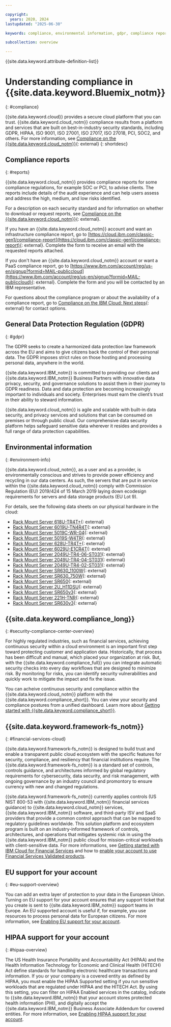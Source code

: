 ```yaml
---

copyright:
  years: 2020, 2024
lastupdated: "2025-06-30"

keywords: compliance, environmental information, gdpr, compliance reports, financial services, compliance settings, compliance features

subcollection: overview

---
```


{{site.data.keyword.attribute-definition-list}}

# Understanding compliance in {{site.data.keyword.Bluemix_notm}}
{: #compliance}

{{site.data.keyword.cloud}} provides a secure cloud platform that you can trust. {{site.data.keyword.cloud_notm}} compliance results from a platform and services that are built on best-in-industry security standards, including GDPR, HIPAA, ISO 9001, ISO 27001, ISO 27017, ISO 27018, PCI, SOC2, and others. For more information, see [Compliance on the {{site.data.keyword.cloud_notm}}](https://www.ibm.com/cloud/compliance){: external}
{: shortdesc}

## Compliance reports
{: #reports}

{{site.data.keyword.cloud_notm}} provides compliance reports for some compliance regulations, for example SOC or PCI, to advise clients. The reports include details of the audit experience and can help users assess and address the high, medium, and low risks identified.

For a description on each security standard and for information on whether to download or request reports, see [Compliance on the {{site.data.keyword.cloud_notm}}](https://www.ibm.com/cloud/compliance){: external}.

If you have an {{site.data.keyword.cloud_notm}} account and want an infrastructure compliance report, go to [https://cloud.ibm.com/classic-gen1/compliance-report](https://cloud.ibm.com/classic-gen1/compliance-report){: external}. Complete the form to receive an email with the requested reports attached.

If you don't have an {{site.data.keyword.cloud_notm}} account or want a PaaS compliance report, go to [https://www.ibm.com/account/reg/us-en/signup?formid=MAIL-publiccloud](https://www.ibm.com/account/reg/us-en/signup?formid=MAIL-publiccloud){: external}. Complete the form and you will be contacted by an IBM representative.

For questions about the compliance program or about the availability of a compliance report, go to [Compliance on the IBM Cloud: Next steps](https://www.ibm.com/cloud/compliance#Next+steps){: external} for contact options.

## General Data Protection Regulation (GDPR)
{: #gdpr}

The GDPR seeks to create a harmonized data protection law framework across the EU and aims to give citizens back the control of their personal data. The GDPR imposes strict rules on those hosting and processing personal data, anywhere in the world.

{{site.data.keyword.IBM_notm}} is committed to providing our clients and {{site.data.keyword.IBM_notm}} Business Partners with innovative data privacy, security, and governance solutions to assist them in their journey to GDPR readiness. Data and data protection are becoming increasingly important to individuals and society. Enterprises must earn the client’s trust in their ability to steward information.

{{site.data.keyword.cloud_notm}} is agile and scalable with built-in data security, and privacy services and solutions that can be consumed on premises or through public cloud. Our comprehensive data security platform helps safeguard sensitive data wherever it resides and provides a full range of data protection capabilities.

## Environmental information
{: #environment-info}

{{site.data.keyword.cloud_notm}}, as a user and as a provider, is environmentally conscious and strives to provide power efficiency and recycling in our data centers. As such, the servers that are put in service within the {{site.data.keyword.cloud_notm}} comply with Commission Regulation (EU) 2019/424 of 15 March 2019 laying down ecodesign requirements for servers and data storage products (EU Lot 9).

For details, see the following data sheets on our physical hardware in the cloud:
* [Rack Mount Server 618U-TR4T+](https://cloud.ibm.com/media/docs/downloads/environment-info-datasheets/1U_X10DRU-i+.pdf){: external}
* [Rack Mount Server 6019U-TN4R4T](https://cloud.ibm.com/media/docs/downloads/environment-info-datasheets/1U_X11DPU.pdf){: external}
* [Rack Mount Server 5019C-WR-04](https://cloud.ibm.com/media/docs/downloads/environment-info-datasheets/1U_X11SCW.pdf){: external}
* [Rack Mount Server 5019S-W4TR](https://cloud.ibm.com/media/docs/downloads/environment-info-datasheets/1U_X11SSW-4TF.pdf){: external}
* [Rack Mount Server 628U-TR4T+](https://cloud.ibm.com/media/docs/downloads/environment-info-datasheets/2U_X10DRU-i+.pdf){: external}
* [Rack Mount Server 6029U-E1CR4T](https://cloud.ibm.com/media/docs/downloads/environment-info-datasheets/2U_X11DPU.pdf){: external}
* [Rack Mount Server 2049U-TR4-06-ST031](https://cloud.ibm.com/media/docs/downloads/environment-info-datasheets/2U_X11QPH+BM.pdf){: external}
* [Rack Mount Server 2049U-TR4-04-ST031](https://cloud.ibm.com/media/docs/downloads/environment-info-datasheets/2U_X11QPH+NG%20BP.pdf){: external}
* [Rack Mount Server 2049U-TR4-02-ST031](https://cloud.ibm.com/media/docs/downloads/environment-info-datasheets/2U_X11QPH+NG%20woBP.pdf){: external}
* [Rack Mount Server SR630_1100W](https://cloud.ibm.com/media/docs/downloads/environment-info-datasheets/SR630_1100W.pdf){: external}
* [Rack Mount Server SR630_750W](https://cloud.ibm.com/media/docs/downloads/environment-info-datasheets/SR630_750W.pdf){: external}
* [Rack Mount Server SR650](https://cloud.ibm.com/media/docs/downloads/environment-info-datasheets/SR650.pdf){: external}
* [Rack Mount Server 2U_H11DSU](https://cloud.ibm.com/media/docs/downloads/environment-info-datasheets/2U_H11DSU.pdf){: external}
* [Rack Mount Server SR650v3](https://cloud.ibm.com/media/docs/downloads/environment-info-datasheets/SR650v3-Lot9.pdf){: external}
* [Rack Mount Server 221H-TNR](https://cloud.ibm.com/media/docs/downloads/environment-info-datasheets/221H-TNR-Lot9.pdf){: external}
* [Rack Mount Server SR630v3](https://cloud.ibm.com/media/docs/downloads/environment-info-datasheets/eco-thinksystem-sr630-v3.pdf){: external}

## {{site.data.keyword.compliance_long}}
{: #security-compliance-center-overview}

For highly regulated industries, such as financial services, achieving continuous security within a cloud environment is an important first step toward protecting customer and application data. Historically, that process has been difficult and manual, which placed your organization at risk. But, with the {{site.data.keyword.compliance_full}} you can integrate automatic security checks into every day workflows that are designed to minimize risk. By monitoring for risks, you can identify security vulnerabilities and quickly work to mitigate the impact and fix the issue.

You can acheive continuous security and compliance within the {{site.data.keyword.cloud_notm}} platform with the {{site.data.keyword.compliance_short}}. You can view your security and compliance postures from a unified dashboard. Learn more about [Getting started with {{site.data.keyword.compliance_short}}](/docs/security-compliance?topic=security-compliance-getting-started).


## {{site.data.keyword.framework-fs_notm}}
{: #financial-services-cloud}

{{site.data.keyword.framework-fs_notm}} is designed to build trust and enable a transparent public cloud ecosystem with the specific features for security, compliance, and resiliency that financial institutions require. The {{site.data.keyword.framework-fs_notm}} is a standard set of controls, controls guidance, and architectures informed by global regulatory requirements for cybersecurity, data security, and risk management, with ongoing governance by an industry council and promontory to ensure currency with new and changed regulations.

{{site.data.keyword.framework-fs_notm}} currently applies controls (US NIST 800-53 with {{site.data.keyword.IBM_notm}} financial services guidance) to {{site.data.keyword.cloud_notm}} services, {{site.data.keyword.IBM_notm}} software, and third-party ISV and SaaS providers that provide a common control approach that can be mapped to regulatory guidelines worldwide. This solution platform and ecosystem program is built on an industry-informed framework of controls, architectures, and operations that mitigates systemic risk in using the {{site.data.keyword.IBM_notm}} public cloud for mission-critical workloads with client-sensitive data. For more informations, see [Getting started with IBM Cloud for Financial Services](/docs/framework-financial-services?topic=framework-financial-services-about) and how to [enable your account to use Financial Services Validated products](/docs/account?topic=account-enabling-fs-validated).

## EU support for your account
{: #eu-support-overview}

You can add an extra layer of protection to your data in the European Union. Turning on EU support for your account ensures that any support ticket that you create is sent to {{site.data.keyword.IBM_notm}} support teams in Europe. An EU supported account is useful if, for example, you use resources to process personal data for European citizens. For more information, see [Enabling EU support for your account](/docs/account?topic=account-eu-supported).

## HIPAA support for your account
{: #hipaa-overview}

The US Health Insurance Portability and Accountability Act (HIPAA) and the Health Information Technology for Economic and Clinical Health (HITECH) Act define standards for handling electronic healthcare transactions and information. If you or your company is a covered entity as defined by HIPAA, you must enable the HIPAA Supported setting if you run sensitive workloads that are regulated under HIPAA and the HITECH Act. By using this setting, you can filter on HIPAA Enabled services in the catalog, indicate to {{site.data.keyword.IBM_notm}} that your account stores protected health information (PHI), and digitally accept the {{site.data.keyword.IBM_notm}} Business Associate Addendum for covered entities. For more information, see [Enabling HIPAA support for your account](/docs/account?topic=account-enabling-hipaa).

